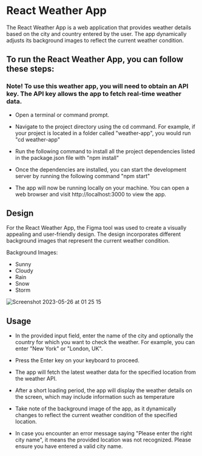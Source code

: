 # React Weather App 

The React Weather App is a web application that provides weather details based on the city and country entered by the user. The app dynamically adjusts its background images to reflect the current weather condition.

## To run the React Weather App, you can follow these steps:

### Note!  To use this weather app, you will need to obtain an API key. The API key allows the app to fetch real-time weather data.

- Open a terminal or command prompt.

- Navigate to the project directory using the cd command. For example, if your project is located in a folder called "weather-app", you would run "cd weather-app"

- Run the following command to install all the project dependencies listed in the package.json file with "npm install"

- Once the dependencies are installed, you can start the development server by running the following command "npm start"

- The app will now be running locally on your machine. You can open a web browser and visit http://localhost:3000 to view the app.

## Design 

For the React Weather App, the Figma tool was used to create a visually appealing and user-friendly design. The design incorporates different background images that represent the current weather condition.

Background Images:

- Sunny
- Cloudy
- Rain
- Snow
- Storm

![Screenshot 2023-05-26 at 01 25 15](https://github.com/doheelee0328/weather-app/assets/112406576/c0116877-c36b-4eb9-b4f7-bf569bc3f00a)

## Usage


- In the provided input field, enter the name of the city and optionally the country for which you want to check the weather. For example, you can enter "New York" or "London, UK".

- Press the Enter key on your keyboard to proceed.

- The app will fetch the latest weather data for the specified location from the weather API.

- After a short loading period, the app will display the weather details on the screen, which may include information such as temperature

- Take note of the background image of the app, as it dynamically changes to reflect the current weather condition of the specified location.

- In case you encounter an error message saying "Please enter the right city name", it means the provided location was not recognized. Please ensure you have entered a valid city name. 

